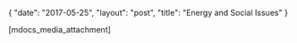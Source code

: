 {
   "date": "2017-05-25",
   "layout": "post",
   "title": "Energy and Social Issues"
}

[mdocs_media_attachment]